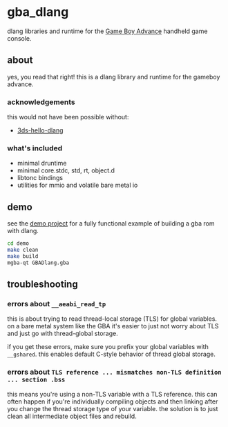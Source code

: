 
# gba_dlang

dlang libraries and runtime for the [Game Boy Advance](https://en.wikipedia.org/wiki/Game_Boy_Advance) handheld game console.

## about
yes, you read that right! this is a dlang library and runtime for the gameboy advance.

### acknowledgements

this would not have been possible without:
- [3ds-hello-dlang](https://github.com/TheGag96/3ds-hello-dlang/)

### what's included
- minimal druntime
- minimal core.stdc, std, rt, object.d
- libtonc bindings
- utilities for mmio and volatile bare metal io

## demo
see the [demo project](demo/) for a fully functional example of building a gba rom with dlang.

```sh
cd demo
make clean
make build
mgba-qt GBADlang.gba
```

## troubleshooting

### errors about `__aeabi_read_tp`

this is about trying to read thread-local storage (TLS) for global variables. on a bare metal system like the GBA it's easier to just not worry about TLS and just go with thread-global storage.

if you get these errors, make sure you prefix your global variables with `__gshared`. this enables default C-style behavior of thread global storage.

### errors about `TLS reference ... mismatches non-TLS definition ... section .bss`

this means you're using a non-TLS variable with a TLS reference. this can often happen if you're individually compiling objects and then linking after you change the thread storage type of your variable. the solution is to just clean all intermediate object files and rebuild.
